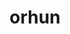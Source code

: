 ---
title: orhun
github: https://github.com/orhun
mode: dark
transition: 3s
archetype:
  - Little Bit of Everything
---
